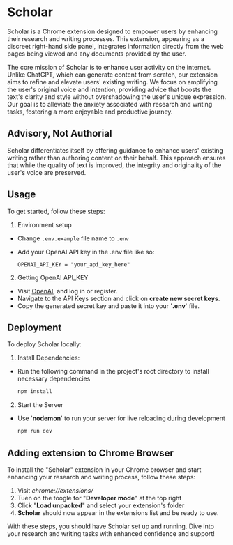 # Scholar

Scholar is a Chrome extension designed to empower users by enhancing their research and writing processes. This extension, appearing as a discreet right-hand side panel, integrates information directly from the web pages being viewed and any documents provided by the user.

The core mission of Scholar is to enhance user activity on the internet. Unlike ChatGPT, which can generate content from scratch, our extension aims to refine and elevate users' existing writing. We focus on amplifying the user's original voice and intention, providing advice that boosts the text's clarity and style without overshadowing the user's unique expression. Our goal is to alleviate the anxiety associated with research and writing tasks, fostering a more enjoyable and productive journey.

## Advisory, Not Authorial

Scholar differentiates itself by offering guidance to enhance users' existing writing rather than authoring content on their behalf. This approach ensures that while the quality of text is improved, the integrity and originality of the user's voice are preserved.

## Usage

To get started, follow these steps:

1. Environment setup
  - Change `.env.example` file name to `.env`
  - Add your OpenAI API key in the .env file like so:

    ```phyton
    OPENAI_API_KEY = "your_api_key_here"
    ```


2. Getting OpenAI API_KEY
  - Visit [OpenAI](https://platform.openai.com/docs/introduction), and log in or register.
  - Navigate to the API Keys section and click on **create new secret keys**.
  - Copy the generated secret key and paste it into your '**.env**' file.


## Deployment

To deploy Scholar locally:

1. Install Dependencies:
  - Run the following command in the project's root directory to install necessary dependencies

      ```bash
      npm install
      ```

2. Start the Server
  - Use '**nodemon**' to run your server for live reloading during development
  
    ```bash
    npm run dev
     ```

## Adding extension to Chrome Browser

To install the "Scholar" extension in your Chrome browser and start enhancing your research and writing process, follow these steps:

1. Visit *chrome://extensions/*
2. Tuen on the toogle for "**Developer mode**" at the top right
3. Click "**Load unpacked**" and select your extension's folder
4. **Scholar** should now appear in the extensions list and be ready to use.

With these steps, you should have Scholar set up and running. Dive into your research and writing tasks with enhanced confidence and support!